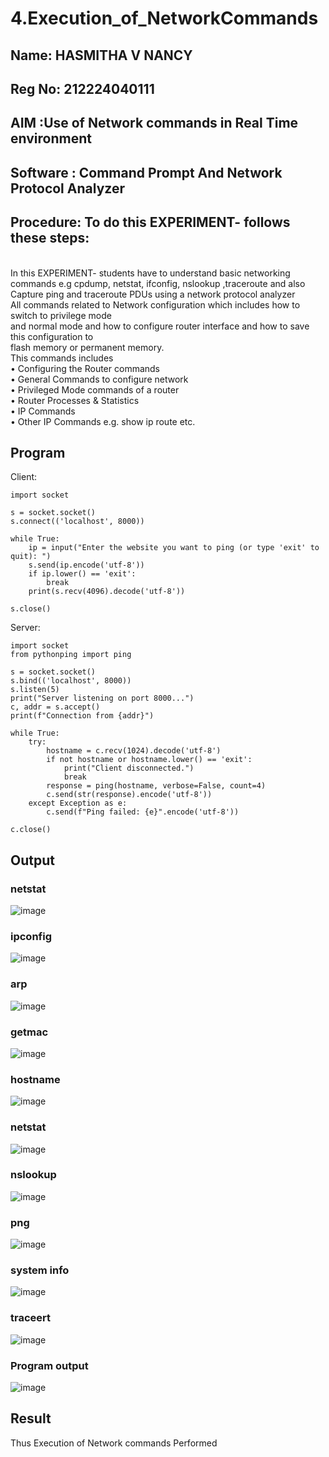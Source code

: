 # 4.Execution_of_NetworkCommands
## Name: HASMITHA V NANCY
## Reg No: 212224040111
## AIM :Use of Network commands in Real Time environment
## Software : Command Prompt And Network Protocol Analyzer
## Procedure: To do this EXPERIMENT- follows these steps:
<BR>
In this EXPERIMENT- students have to understand basic networking commands e.g cpdump, netstat, ifconfig, nslookup ,traceroute and also Capture ping and traceroute PDUs using a network protocol analyzer 
<BR>
All commands related to Network configuration which includes how to switch to privilege mode
<BR>
and normal mode and how to configure router interface and how to save this configuration to
<BR>
flash memory or permanent memory.
<BR>
This commands includes
<BR>
• Configuring the Router commands
<BR>
• General Commands to configure network
<BR>
• Privileged Mode commands of a router 
<BR>
• Router Processes & Statistics
<BR>
• IP Commands
<BR>
• Other IP Commands e.g. show ip route etc.
<BR>

## Program
Client:
~~~
import socket

s = socket.socket()
s.connect(('localhost', 8000))

while True:
    ip = input("Enter the website you want to ping (or type 'exit' to quit): ")
    s.send(ip.encode('utf-8'))
    if ip.lower() == 'exit':
        break
    print(s.recv(4096).decode('utf-8'))

s.close()
~~~
Server:
~~~
import socket
from pythonping import ping

s = socket.socket()
s.bind(('localhost', 8000))
s.listen(5)
print("Server listening on port 8000...")
c, addr = s.accept()
print(f"Connection from {addr}")

while True:
    try:
        hostname = c.recv(1024).decode('utf-8')
        if not hostname or hostname.lower() == 'exit':
            print("Client disconnected.")
            break
        response = ping(hostname, verbose=False, count=4)
        c.send(str(response).encode('utf-8'))
    except Exception as e:
        c.send(f"Ping failed: {e}".encode('utf-8'))

c.close()
~~~
## Output
### netstat

![image](https://github.com/user-attachments/assets/7c2c4f93-e264-45e0-81c5-abe78b47c57a)

### ipconfig

![image](https://github.com/user-attachments/assets/98dde725-3643-4e53-b2ae-7e2e0123d7ca)


### arp

![image](https://github.com/user-attachments/assets/12f0733d-972f-4a44-a788-fad0ba0254a3)

### getmac

![image](https://github.com/user-attachments/assets/df34880c-079c-4763-96e8-021825a0106f)
### hostname

![image](https://github.com/user-attachments/assets/f09f82f8-0663-474d-b3c1-dea7667df9f8)
### netstat

![image](https://github.com/user-attachments/assets/3a4a95cd-a65c-418d-94ec-f759867c3ad7)
### nslookup

![image](https://github.com/user-attachments/assets/cb655db1-b31d-4d55-aa48-e9f8be6661af)
### png

![image](https://github.com/user-attachments/assets/af9b653b-827a-4a31-8bad-89bb5cb64d8b)
### system info

![image](https://github.com/user-attachments/assets/0c1cab9a-9565-49e8-a436-11402804e044)
### traceert

![image](https://github.com/user-attachments/assets/5a3b6ed8-acba-4d9f-af9f-5baf1c8ec316)
### Program output

![image](https://github.com/user-attachments/assets/9a33dd5e-e03c-4278-8ac0-fcaaed5b702a)


## Result
Thus Execution of Network commands Performed 
